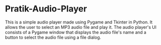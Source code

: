 # Pratik-Audio-Player
This is a simple audio player made using Pygame and Tkinter in Python. It allows the user to select an MP3 audio file and play it. The audio player's UI consists of a Pygame window that displays the audio file's name and a button to select the audio file using a file dialog.
